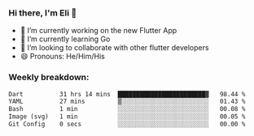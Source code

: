 ### Hi there, I'm Eli 👋
- 🔭 I’m currently working on the new Flutter App
- 🌱 I’m currently learning Go
- 🦄 I’m looking to collaborate with other flutter developers
- 😄 Pronouns: He/Him/His

### Weekly breakdown:
<!--START_SECTION:waka-->

```txt
Dart          31 hrs 14 mins  ████████████████████████▓   98.44 %
YAML          27 mins         ▒░░░░░░░░░░░░░░░░░░░░░░░░   01.43 %
Bash          1 min           ░░░░░░░░░░░░░░░░░░░░░░░░░   00.08 %
Image (svg)   1 min           ░░░░░░░░░░░░░░░░░░░░░░░░░   00.05 %
Git Config    0 secs          ░░░░░░░░░░░░░░░░░░░░░░░░░   00.00 %
```

<!--END_SECTION:waka-->
